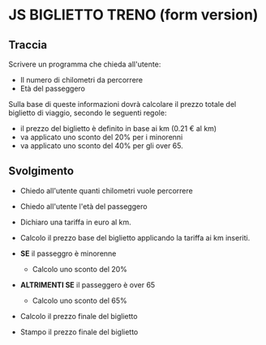 # JS BIGLIETTO TRENO (form version)

## Traccia

Scrivere un programma che chieda all'utente:

- Il numero di chilometri da percorrere
- Età del passeggero

Sulla base di queste informazioni dovrà calcolare il prezzo totale del biglietto di viaggio, secondo le seguenti regole:

- il prezzo del biglietto è definito in base ai km (0.21 € al km)
- va applicato uno sconto del 20% per i minorenni
- va applicato uno sconto del 40% per gli over 65.

## Svolgimento

- Chiedo all'utente quanti chilometri vuole percorrere
- Chiedo all'utente l'età del passeggero
- Dichiaro una tariffa in euro al km.
- Calcolo il prezzo base del biglietto applicando la tariffa ai km inseriti.

- **SE** il passeggro è minorenne

  - Calcolo uno sconto del 20%

- **ALTRIMENTI SE** il passeggero è over 65

  - Calcolo uno sconto del 65%

- Calcolo il prezzo finale del biglietto
- Stampo il prezzo finale del biglietto
